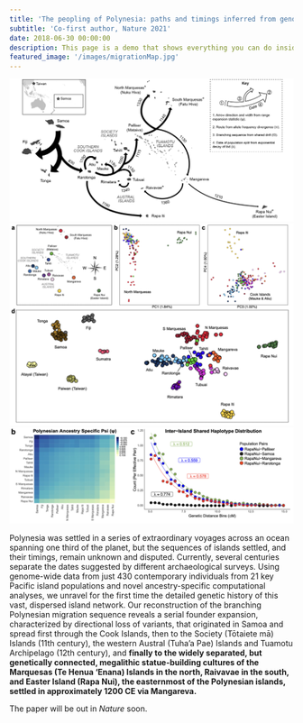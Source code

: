 ```yaml
---
title: 'The peopling of Polynesia: paths and timings inferred from genomic networks'
subtitle: 'Co-first author, Nature 2021'
date: 2018-06-30 00:00:00
description: This page is a demo that shows everything you can do inside portfolio and blog posts.
featured_image: '/images/migrationMap.jpg'
---
```


<div class="gallery" data-columns="1">
	<img src="/images/migrationMap.jpg">
	<img src="/images/polynesia1.jpg">
	<img src="/images/polynesia2.jpg">
</div>

Polynesia was settled in a series of extraordinary voyages across an ocean spanning one third of the planet, but the sequences of islands settled, and their timings, remain unknown and disputed. Currently, several centuries separate the dates suggested by different archaeological surveys. Using genome-wide data from just 430 contemporary individuals from 21 key Pacific island populations and novel ancestry-specific computational analyses, we unravel for the first time the detailed genetic history of this vast, dispersed island network. Our reconstruction of the branching Polynesian migration sequence reveals a serial founder expansion, characterized by directional loss of variants, that originated in Samoa and spread first through the Cook Islands, then to the Society (Tōtaiete mā) Islands (11th century), the western Austral (Tuha’a Pae) Islands and Tuamotu Archipelago (12th century), and **finally to the widely separated, but genetically connected, megalithic statue-building cultures of the Marquesas (Te Henua ‘Enana) Islands in the north, Raivavae in the south, and Easter Island (Rapa Nui), the easternmost of the Polynesian islands, settled in approximately 1200 CE via Mangareva.**

The paper will be out in *Nature* soon.